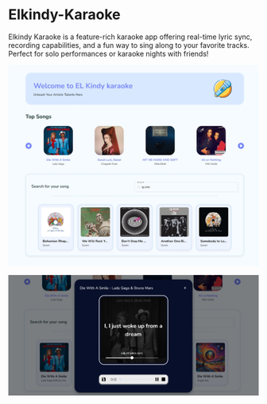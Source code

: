 # Elkindy-Karaoke

Elkindy Karaoke is a feature-rich karaoke app offering real-time lyric sync, recording capabilities, and a fun way to sing along to your favorite tracks. Perfect for solo performances or karaoke nights with friends!

![alt text](/frontend/public/img/image.jpeg)

![alt text](/frontend/public/img/image2.jpeg)
